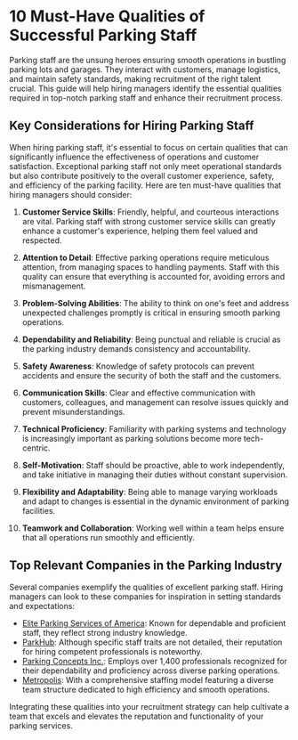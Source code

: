 # 10 Must-Have Qualities of Successful Parking Staff

Parking staff are the unsung heroes ensuring smooth operations in bustling parking lots and garages. They interact with customers, manage logistics, and maintain safety standards, making recruitment of the right talent crucial. This guide will help hiring managers identify the essential qualities required in top-notch parking staff and enhance their recruitment process.

## Key Considerations for Hiring Parking Staff

When hiring parking staff, it's essential to focus on certain qualities that can significantly influence the effectiveness of operations and customer satisfaction. Exceptional parking staff not only meet operational standards but also contribute positively to the overall customer experience, safety, and efficiency of the parking facility. Here are ten must-have qualities that hiring managers should consider:

1. **Customer Service Skills**: Friendly, helpful, and courteous interactions are vital. Parking staff with strong customer service skills can greatly enhance a customer's experience, helping them feel valued and respected.

2. **Attention to Detail**: Effective parking operations require meticulous attention, from managing spaces to handling payments. Staff with this quality can ensure that everything is accounted for, avoiding errors and mismanagement.

3. **Problem-Solving Abilities**: The ability to think on one's feet and address unexpected challenges promptly is critical in ensuring smooth parking operations.

4. **Dependability and Reliability**: Being punctual and reliable is crucial as the parking industry demands consistency and accountability.

5. **Safety Awareness**: Knowledge of safety protocols can prevent accidents and ensure the security of both the staff and the customers.

6. **Communication Skills**: Clear and effective communication with customers, colleagues, and management can resolve issues quickly and prevent misunderstandings.

7. **Technical Proficiency**: Familiarity with parking systems and technology is increasingly important as parking solutions become more tech-centric.

8. **Self-Motivation**: Staff should be proactive, able to work independently, and take initiative in managing their duties without constant supervision.

9. **Flexibility and Adaptability**: Being able to manage varying workloads and adapt to changes is essential in the dynamic environment of parking facilities.

10. **Teamwork and Collaboration**: Working well within a team helps ensure that all operations run smoothly and efficiently.

## Top Relevant Companies in the Parking Industry

Several companies exemplify the qualities of excellent parking staff. Hiring managers can look to these companies for inspiration in setting standards and expectations:

- [Elite Parking Services of America](/dir/elite_parking_services_of_america): Known for dependable and proficient staff, they reflect strong industry knowledge.
- [ParkHub](/dir/parkhub): Although specific staff traits are not detailed, their reputation for hiring competent professionals is noteworthy.
- [Parking Concepts Inc.](/dir/parking_concepts_inc): Employs over 1,400 professionals recognized for their dependability and proficiency across diverse parking operations.
- [Metropolis](/dir/metropolis): With a comprehensive staffing model featuring a diverse team structure dedicated to high efficiency and smooth operations.

Integrating these qualities into your recruitment strategy can help cultivate a team that excels and elevates the reputation and functionality of your parking services.
